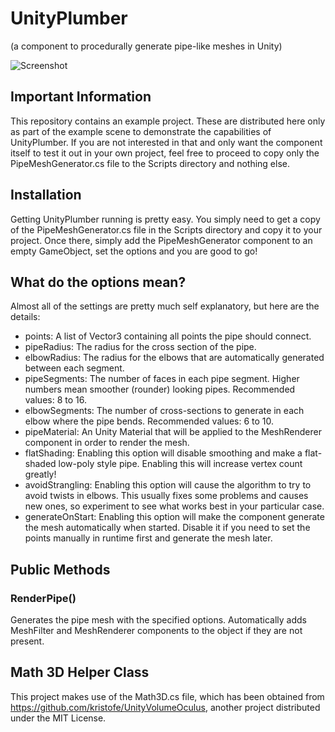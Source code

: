 # UnityPlumber
(a component to procedurally generate pipe-like meshes in Unity)

![Screenshot](https://raw.githubusercontent.com/federicocasares/unity-plumber/master/Preview.png)

## Important Information
This repository contains an example project. These are distributed here only as part of the example scene to demonstrate the capabilities of UnityPlumber. If you are not interested in that and only want the component itself to test it out in your own project, feel free to proceed to copy only the PipeMeshGenerator.cs file to the Scripts directory and nothing else.

## Installation
Getting UnityPlumber running is pretty easy. You simply need to get a copy of the PipeMeshGenerator.cs file in the Scripts directory and copy it to your project. Once there, simply add the PipeMeshGenerator component to an empty GameObject, set the options and you are good to go!

## What do the options mean?
Almost all of the settings are pretty much self explanatory, but here are the details:

* points: A list of Vector3 containing all points the pipe should connect.
* pipeRadius: The radius for the cross section of the pipe.
* elbowRadius: The radius for the elbows that are automatically generated between each segment.
* pipeSegments: The number of faces in each pipe segment. Higher numbers mean smoother (rounder) looking pipes. Recommended values: 8 to 16.
* elbowSegments: The number of cross-sections to generate in each elbow where the pipe bends. Recommended values: 6 to 10.
* pipeMaterial: An Unity Material that will be applied to the MeshRenderer component in order to render the mesh.
* flatShading: Enabling this option will disable smoothing and make a flat-shaded low-poly style pipe. Enabling this will increase vertex count greatly!
* avoidStrangling: Enabling this option will cause the algorithm to try to avoid twists in elbows. This usually fixes some problems and causes new ones, so experiment to see what works best in your particular case.
* generateOnStart: Enabling this option will make the component generate the mesh automatically when started. Disable it if you need to set the points manually in runtime first and generate the mesh later.

## Public Methods

### RenderPipe()
Generates the pipe mesh with the specified options. Automatically adds MeshFilter and MeshRenderer components to the object if they are not present.

## Math 3D Helper Class

This project makes use of the Math3D.cs file, which has been obtained from https://github.com/kristofe/UnityVolumeOculus, another project distributed under the MIT License.
